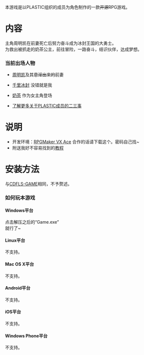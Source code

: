 本游戏是以PLASTIC组织的成员为角色制作的一款~~开源~~RPG游戏。

# 内容
主角周明凯在前妻死亡后努力奋斗成为冰封王国的大勇士。<br/>
为救出被抓走的奶茶公主，前往冒险，一路奋斗，结识伙伴，达成梦想。<br/>

### 当前出场人物
+ [周明凯](https://github.com/sg-first)及其~~意淫出来的~~前妻
+ [千里冰封](https://github.com/ice1000) 没错就是我
+ [奶茶](https://github.com/Tardis07) 作为女主角登场

+ [了解更多关于PLASTIC成员的二三事](https://github.com/ice1000/dialogs)


# 说明
+ 开发环境：[RPGMaker VX Ace](http://pan.baidu.com/s/1kUlSmyz "密码：1plm") 合作的话请下载这个。密码自己找~
+ 附送我好不容易找到的[教程](https://github.com/ice1000/cdfls-game/blob/master/extra/ins.pdf)

# 安装方法
与[CDFLS-GAME](https://github.com/ice1000/cdfls-game "也是我写的")相同，不予赘述。

### 如何玩本游戏

#### Windows平台

点击解压之后的“Game.exe”<br/>
就行了~

#### Linux平台
不支持。
#### Mac OS X平台
不支持。
#### Android平台
不支持。
#### iOS平台
不支持。
#### Windows Phone平台
不支持。
